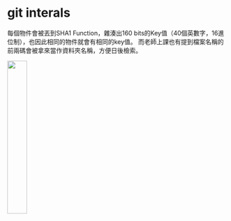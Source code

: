 # git interals

每個物件會被丟到SHA1 Function，雜湊出160 bits的Key值（40個英數字，16進位制），也因此相同的物件就會有相同的key值。
而老師上課也有提到檔案名稱的前兩碼會被拿來當作資料夾名稱，方便日後檢索。

<img src=".git flie.png" width="30%"/>
